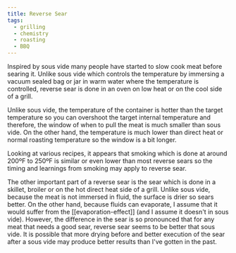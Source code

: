 ```yaml
---
title: Reverse Sear
tags:
  - grilling
  - chemistry
  - roasting
  - BBQ
---
```

Inspired by sous vide many people have started to slow cook meat before searing it. Unlike sous vide which controls the temperature by immersing a vacuum sealed bag or jar in warm water where the temperature is controlled, reverse sear is done in an oven on low heat or on the cool side of a grill.

Unlike sous vide, the temperature of the container is hotter than the target temperature so you can overshoot the target internal temperature and therefore, the window of when to pull the meat is much smaller than sous vide. On the other hand, the temperature is much lower than direct heat or normal roasting temperature so the window is a bit longer.

Looking at various recipes, it appears that smoking which is done at around 200ºF to 250ºF is similar or even lower than most reverse sears so the timing and learnings from smoking may apply to reverse sear.

The other important part of a reverse sear is the sear which is done in a skillet, broiler or on the hot direct heat side of a grill. Unlike sous vide, because the meat is not immersed in fluid, the surface is drier so sears better. On the other hand, because fluids can evaporate, I assume that it would suffer from the [[evaporation-effect]] (and I assume it doesn't in sous vide). However, the difference in the sear is so pronounced that for any meat that needs a good sear, reverse sear seems to be better that sous vide. It is possible that more drying before and better execution of the sear after a sous vide may produce better results than I've gotten in the past.